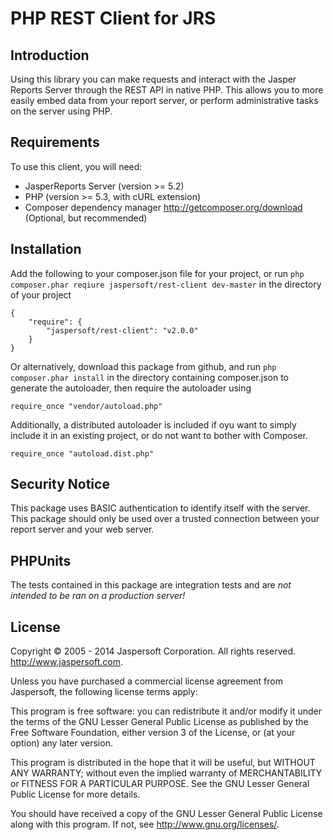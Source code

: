 PHP REST Client for JRS
=======================================

Introduction
-------------
Using this library you can make requests and interact with the Jasper Reports Server through the REST API in native PHP. This allows you to more easily embed data from your report server, or perform administrative tasks on the server using PHP.

Requirements
-------------
To use this client, you will need:
- JasperReports Server (version >= 5.2)
- PHP (version >= 5.3, with cURL extension)
- Composer dependency manager <http://getcomposer.org/download> (Optional, but recommended)


Installation
-------------
Add the following to your composer.json file for your project, or run `php composer.phar reqiure jaspersoft/rest-client dev-master` in the directory of your project

    {
	    "require": {
		    "jaspersoft/rest-client": "v2.0.0"
	    }
    }

Or alternatively, download this package from github, and run `php composer.phar install` in the directory containing composer.json to generate the autoloader, then require the autoloader using

    require_once "vendor/autoload.php"
	
Additionally, a distributed autoloader is included if oyu want to simply include it in an existing project, or do not want to bother with Composer.

	require_once "autoload.dist.php"


Security Notice
----------------
This package uses BASIC authentication to identify itself with the server. This package should only be used over a trusted connection between your report server and your web server.

PHPUnits
--------
The tests contained in this package are integration tests and are _not intended to be ran on a production server!_

License
--------
Copyright &copy; 2005 - 2014 Jaspersoft Corporation. All rights reserved.
http://www.jaspersoft.com.

Unless you have purchased a commercial license agreement from Jaspersoft,
the following license terms apply:

This program is free software: you can redistribute it and/or modify
it under the terms of the GNU Lesser General Public License as
published by the Free Software Foundation, either version 3 of the
License, or (at your option) any later version.

This program is distributed in the hope that it will be useful,
but WITHOUT ANY WARRANTY; without even the implied warranty of
MERCHANTABILITY or FITNESS FOR A PARTICULAR PURPOSE. See the
GNU Lesser  General Public License for more details.

You should have received a copy of the GNU Lesser General Public  License
along with this program. If not, see <http://www.gnu.org/licenses/>.
